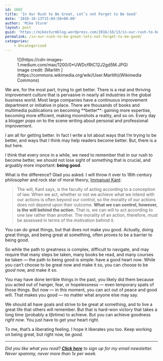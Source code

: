 ```yaml
---
id: 1602
title: 'In Our Rush to Be Great, Let’s not Forget to Be Good'
date: '2016-10-13T15:09:50+00:00'
author: 'Mike Sturm'
layout: post
guid: 'https://mikesturmblog.wordpress.com/2016/10/13/in-our-rush-to-be-great-lets-not-forget-to-be-good/'
permalink: /in-our-rush-to-be-great-lets-not-forget-to-be-good/
categories:
    - Uncategorized
---
```


<figure class="wp-caption">![](https://cdn-images-1.medium.com/max/1200/0*UWDcfRtC12J2gd5M.JPG)<figcaption class="wp-caption-text">image credit: [Marlith ](https://commons.wikimedia.org/wiki/User:Marlith)(Wikimedia Commons)</figcaption></figure>We are, for the most part, trying to get better. There is a real and thriving improvement culture that is pervasive in nearly all industries in the global business world. Most large companies have a continuous improvement department or initiative in place. There are thousands of books and multimedia publications on becoming **better**: gaining more expertise, becoming more efficient, making moonshots a reality, and so on. Every day a blogger pops on to the scene writing about personal and professional improvement.

I am all for getting better. In fact I write a lot about ways that I’m trying to be better, and ways that I think may help readers become better. But, there is a *but* here.

I think that every once in a while, we need to remember that in our rush to become better, we should not lose sight of something that is crucial, and arguably more important: **being good**.

What is the difference? Glad you asked. I will throw it over to 18th century philosopher and rock star of moral theory, [Immanuel Kant](https://kantphilosophy.wordpress.com/kants-ethics/the-good-will/):

> The will, Kant says, is the faculty of acting according to a conception of law. When we act, whether or not we achieve what we intend with our actions is often beyond our control, so the morality of our actions does not depend upon their outcome. **What we can control, however, is the will behind the action**. That is, we can will to act according to one law rather than another. The morality of an action, therefore, must be assessed in terms of the motivation behind it.

You can do great things, but that does not make you good. Actually, doing great things, and being great at something, often proves to be a barrier to being good.

So while the path to greatness is complex, difficult to navigate, and may require that many steps be taken, many books be read, and many courses be taken — the path to being good is simple: have a good heart *now*. While you can’t choose to be great now and make it so, you can choose to be *good* now, and make it so.

You may have done terrible things in the past, you likely did them because you acted out of hanger, fear, or hopelessness — even temporary spats of those things. But now — in *this* moment, you can act out of peace and good will. That makes you good — no matter what anyone else may say.

We should all have goals and strive to be great at something, and to live a great life that others will remember. But that is hard-won victory that takes a long time (probably a *life*time) to achieve. But you can achieve goodness *right now*. You just have to get your heart right.

To me, that’s a liberating feeling. I hope it liberates you too. Keep working on being great, but right now, be *good*.

---

*Did you like what you read?* [***Click here***](https://tinyletter.com/mike_sturm) *to sign up for my email newsletter. Never spammy, never more than 1x per week.*